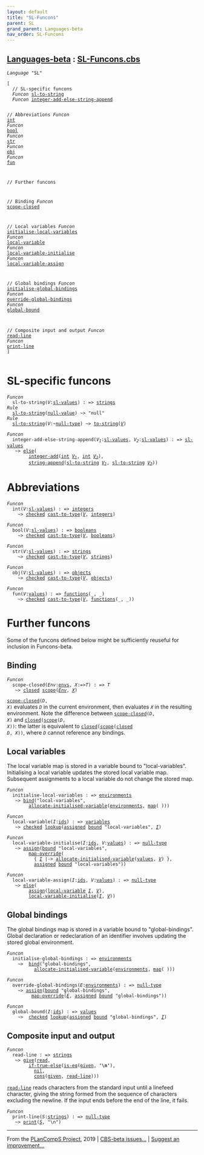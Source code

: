 ```yaml
---
layout: default
title: "SL-Funcons"
parent: SL
grand_parent: Languages-beta
nav_order: SL-Funcons
---
```


[Languages-beta] : [SL-Funcons.cbs]
-----------------------------

<div class="highlighter-rouge"><pre class="highlight"><code><i class="keyword">Language</i> <span id="Language_SL">"SL"</span></code></pre></div>
<div class="highlighter-rouge"><pre class="highlight"><code>[
  // SL-specific funcons
  <i class="keyword">Funcon</i> <span class="name"><a href="#Name_sl-to-string">sl-to-string</a></span>
  <i class="keyword">Funcon</i> <span class="name"><a href="#Name_integer-add-else-string-append">integer-add-else-string-append</a></span>
  
  // Abbreviations
  <i class="keyword">Funcon</i> <span class="name"><a href="#Name_int">int</a></span>
  <i class="keyword">Funcon</i> <span class="name"><a href="#Name_bool">bool</a></span>
  <i class="keyword">Funcon</i> <span class="name"><a href="#Name_str">str</a></span>
  <i class="keyword">Funcon</i> <span class="name"><a href="#Name_obj">obj</a></span>
  <i class="keyword">Funcon</i> <span class="name"><a href="#Name_fun">fun</a></span>
  
  // Further funcons
  
  //   Binding
  <i class="keyword">Funcon</i> <span class="name"><a href="#Name_scope-closed">scope-closed</a></span>
  
  //   Local variables
  <i class="keyword">Funcon</i> <span class="name"><a href="#Name_initialise-local-variables">initialise-local-variables</a></span>
  <i class="keyword">Funcon</i> <span class="name"><a href="#Name_local-variable">local-variable</a></span>
  <i class="keyword">Funcon</i> <span class="name"><a href="#Name_local-variable-initialise">local-variable-initialise</a></span>
  <i class="keyword">Funcon</i> <span class="name"><a href="#Name_local-variable-assign">local-variable-assign</a></span>
  
  //   Global bindings
  <i class="keyword">Funcon</i> <span class="name"><a href="#Name_initialise-global-bindings">initialise-global-bindings</a></span>
  <i class="keyword">Funcon</i> <span class="name"><a href="#Name_override-global-bindings">override-global-bindings</a></span>
  <i class="keyword">Funcon</i> <span class="name"><a href="#Name_global-bound">global-bound</a></span>
  
  //   Composite input and output
  <i class="keyword">Funcon</i> <span class="name"><a href="#Name_read-line">read-line</a></span>
  <i class="keyword">Funcon</i> <span class="name"><a href="#Name_print-line">print-line</a></span>
]</code></pre></div>


# SL-specific funcons


<div class="highlighter-rouge"><pre class="highlight"><code><i class="keyword">Funcon</i>
  <span class="name"><span id="Name_sl-to-string">sl-to-string</span></span>(<span id="Variable86_V"><i class="var">V</i></span>:<span class="name"><a href="../SL-2-Expressions/index.html#Name_sl-values">sl-values</a></span>) : => <span class="name"><a href="../../../../../Funcons-beta/Values/Composite/Strings/index.html#Name_strings">strings</a></span>
<i class="keyword">Rule</i>
  <span class="name"><a href="#Name_sl-to-string">sl-to-string</a></span>(<span class="name"><a href="../../../../../Funcons-beta/Values/Primitive/Null/index.html#Name_null-value">null-value</a></span>) ~> "null"
<i class="keyword">Rule</i>
  <span class="name"><a href="#Name_sl-to-string">sl-to-string</a></span>(<span id="Variable121_V"><i class="var">V</i></span>:~<span class="name"><a href="../../../../../Funcons-beta/Values/Primitive/Null/index.html#Name_null-type">null-type</a></span>) ~> <span class="name"><a href="../../../../../Funcons-beta/Values/Composite/Strings/index.html#Name_to-string">to-string</a></span>(<a href="#Variable121_V"><i class="var">V</i></a>)</code></pre></div>


<div class="highlighter-rouge"><pre class="highlight"><code><i class="keyword">Funcon</i> 
  <span class="name"><span id="Name_integer-add-else-string-append">integer-add-else-string-append</span></span>(<span id="Variable153_V1"><i class="var">V<sub class="sub">1</sub></i></span>:<span class="name"><a href="../SL-2-Expressions/index.html#Name_sl-values">sl-values</a></span>, <span id="Variable163_V2"><i class="var">V<sub class="sub">2</sub></i></span>:<span class="name"><a href="../SL-2-Expressions/index.html#Name_sl-values">sl-values</a></span>) : => <span class="name"><a href="../SL-2-Expressions/index.html#Name_sl-values">sl-values</a></span>
   ~> <span class="name"><a href="../../../../../Funcons-beta/Computations/Abnormal/Failing/index.html#Name_else">else</a></span>(
        <span class="name"><a href="../../../../../Funcons-beta/Values/Primitive/Integers/index.html#Name_integer-add">integer-add</a></span>(<span class="name"><a href="#Name_int">int</a></span> <a href="#Variable153_V1"><i class="var">V<sub class="sub">1</sub></i></a>, <span class="name"><a href="#Name_int">int</a></span> <a href="#Variable163_V2"><i class="var">V<sub class="sub">2</sub></i></a>),
        <span class="name"><a href="../../../../../Funcons-beta/Values/Composite/Strings/index.html#Name_string-append">string-append</a></span>(<span class="name"><a href="#Name_sl-to-string">sl-to-string</a></span> <a href="#Variable153_V1"><i class="var">V<sub class="sub">1</sub></i></a>, <span class="name"><a href="#Name_sl-to-string">sl-to-string</a></span> <a href="#Variable163_V2"><i class="var">V<sub class="sub">2</sub></i></a>))</code></pre></div>


# Abbreviations

<div class="highlighter-rouge"><pre class="highlight"><code><i class="keyword">Funcon</i>
  <span class="name"><span id="Name_int">int</span></span>(<span id="Variable254_V"><i class="var">V</i></span>:<span class="name"><a href="../SL-2-Expressions/index.html#Name_sl-values">sl-values</a></span>) : => <span class="name"><a href="../../../../../Funcons-beta/Values/Primitive/Integers/index.html#Name_integers">integers</a></span>
    ~> <span class="name"><a href="../../../../../Funcons-beta/Computations/Abnormal/Failing/index.html#Name_checked">checked</a></span> <span class="name"><a href="../../../../../Funcons-beta/Values/Value-Types/index.html#Name_cast-to-type">cast-to-type</a></span>(<a href="#Variable254_V"><i class="var">V</i></a>, <span class="name"><a href="../../../../../Funcons-beta/Values/Primitive/Integers/index.html#Name_integers">integers</a></span>)</code></pre></div>


<div class="highlighter-rouge"><pre class="highlight"><code><i class="keyword">Funcon</i>
  <span class="name"><span id="Name_bool">bool</span></span>(<span id="Variable293_V"><i class="var">V</i></span>:<span class="name"><a href="../SL-2-Expressions/index.html#Name_sl-values">sl-values</a></span>) : => <span class="name"><a href="../../../../../Funcons-beta/Values/Primitive/Booleans/index.html#Name_booleans">booleans</a></span>
    ~> <span class="name"><a href="../../../../../Funcons-beta/Computations/Abnormal/Failing/index.html#Name_checked">checked</a></span> <span class="name"><a href="../../../../../Funcons-beta/Values/Value-Types/index.html#Name_cast-to-type">cast-to-type</a></span>(<a href="#Variable293_V"><i class="var">V</i></a>, <span class="name"><a href="../../../../../Funcons-beta/Values/Primitive/Booleans/index.html#Name_booleans">booleans</a></span>)</code></pre></div>


<div class="highlighter-rouge"><pre class="highlight"><code><i class="keyword">Funcon</i>
  <span class="name"><span id="Name_str">str</span></span>(<span id="Variable332_V"><i class="var">V</i></span>:<span class="name"><a href="../SL-2-Expressions/index.html#Name_sl-values">sl-values</a></span>) : => <span class="name"><a href="../../../../../Funcons-beta/Values/Composite/Strings/index.html#Name_strings">strings</a></span>
    ~> <span class="name"><a href="../../../../../Funcons-beta/Computations/Abnormal/Failing/index.html#Name_checked">checked</a></span> <span class="name"><a href="../../../../../Funcons-beta/Values/Value-Types/index.html#Name_cast-to-type">cast-to-type</a></span>(<a href="#Variable332_V"><i class="var">V</i></a>, <span class="name"><a href="../../../../../Funcons-beta/Values/Composite/Strings/index.html#Name_strings">strings</a></span>)</code></pre></div>


<div class="highlighter-rouge"><pre class="highlight"><code><i class="keyword">Funcon</i>
  <span class="name"><span id="Name_obj">obj</span></span>(<span id="Variable371_V"><i class="var">V</i></span>:<span class="name"><a href="../SL-2-Expressions/index.html#Name_sl-values">sl-values</a></span>) : => <span class="name"><a href="../../../../../Funcons-beta/Values/Composite/Objects/index.html#Name_objects">objects</a></span>
    ~> <span class="name"><a href="../../../../../Funcons-beta/Computations/Abnormal/Failing/index.html#Name_checked">checked</a></span> <span class="name"><a href="../../../../../Funcons-beta/Values/Value-Types/index.html#Name_cast-to-type">cast-to-type</a></span>(<a href="#Variable371_V"><i class="var">V</i></a>, <span class="name"><a href="../../../../../Funcons-beta/Values/Composite/Objects/index.html#Name_objects">objects</a></span>)</code></pre></div>


<div class="highlighter-rouge"><pre class="highlight"><code><i class="keyword">Funcon</i>
  <span class="name"><span id="Name_fun">fun</span></span>(<span id="Variable410_V"><i class="var">V</i></span>:<span class="name"><a href="../../../../../Funcons-beta/Values/Value-Types/index.html#Name_values">values</a></span>) : => <span class="name"><a href="../../../../../Funcons-beta/Values/Abstraction/Functions/index.html#Name_functions">functions</a></span>(_, _)
    ~> <span class="name"><a href="../../../../../Funcons-beta/Computations/Abnormal/Failing/index.html#Name_checked">checked</a></span> <span class="name"><a href="../../../../../Funcons-beta/Values/Value-Types/index.html#Name_cast-to-type">cast-to-type</a></span>(<a href="#Variable410_V"><i class="var">V</i></a>, <span class="name"><a href="../../../../../Funcons-beta/Values/Abstraction/Functions/index.html#Name_functions">functions</a></span>(_, _))</code></pre></div>


# Further funcons


  Some of the funcons defined below might be sufficiently reuseful for
  inclusion in Funcons-beta.


## Binding

<div class="highlighter-rouge"><pre class="highlight"><code><i class="keyword">Funcon</i>
  <span class="name"><span id="Name_scope-closed">scope-closed</span></span>(<span id="Variable502_Env"><i class="var">Env</i></span>:<span class="name"><a href="../../../../../Funcons-beta/Computations/Normal/Binding/index.html#Name_envs">envs</a></span>, <span id="Variable511_X"><i class="var">X</i></span>:=><span id="Variable516_T"><i class="var">T</i></span>) : => <span id="Variable532_T"><i class="var">T</i></span>
   ~> <span class="name"><a href="../../../../../Funcons-beta/Computations/Normal/Binding/index.html#Name_closed">closed</a></span> <span class="name"><a href="../../../../../Funcons-beta/Computations/Normal/Binding/index.html#Name_scope">scope</a></span>(<a href="#Variable502_Env"><i class="var">Env</i></a>, <a href="#Variable511_X"><i class="var">X</i></a>)</code></pre></div>


  <code><span class="name"><a href="#Name_scope-closed">scope-closed</a></span>(<i class="var">D</i>, <i class="var">X</i>)</code> evaluates <code><i class="var">D</i></code> in the current environment, then
  evaluates <code><i class="var">X</i></code> in the resulting environment. Note the difference between
  <code><span class="name"><a href="#Name_scope-closed">scope-closed</a></span>(<i class="var">D</i>, <i class="var">X</i>)</code> and <code><span class="name"><a href="../../../../../Funcons-beta/Computations/Normal/Binding/index.html#Name_closed">closed</a></span>(<span class="name"><a href="../../../../../Funcons-beta/Computations/Normal/Binding/index.html#Name_scope">scope</a></span>(<i class="var">D</i>, <i class="var">X</i>))</code>: the latter is equivalent
  to <code><span class="name"><a href="../../../../../Funcons-beta/Computations/Normal/Binding/index.html#Name_closed">closed</a></span>(<span class="name"><a href="../../../../../Funcons-beta/Computations/Normal/Binding/index.html#Name_scope">scope</a></span>(<span class="name"><a href="../../../../../Funcons-beta/Computations/Normal/Binding/index.html#Name_closed">closed</a></span> <i class="var">D</i>, <i class="var">X</i>))</code>, where <code><i class="var">D</i></code> cannot reference any bindings.


## Local variables


  The local variable map is stored in a variable bound to "local-variables".
  Initialising a local variable updates the stored local variable map. 
  Subsequent assignments to a local variable do not change the stored map.


<div class="highlighter-rouge"><pre class="highlight"><code><i class="keyword">Funcon</i>
  <span class="name"><span id="Name_initialise-local-variables">initialise-local-variables</span></span> : => <span class="name"><a href="../../../../../Funcons-beta/Computations/Normal/Binding/index.html#Name_environments">environments</a></span>
   ~> <span class="name"><a href="../../../../../Funcons-beta/Computations/Normal/Binding/index.html#Name_bind">bind</a></span>("local-variables", 
        <span class="name"><a href="../../../../../Funcons-beta/Computations/Normal/Storing/index.html#Name_allocate-initialised-variable">allocate-initialised-variable</a></span>(<span class="name"><a href="../../../../../Funcons-beta/Computations/Normal/Binding/index.html#Name_environments">environments</a></span>, <span class="name"><a href="../../../../../Funcons-beta/Values/Composite/Maps/index.html#Name_map">map</a></span>( )))</code></pre></div>


<div class="highlighter-rouge"><pre class="highlight"><code><i class="keyword">Funcon</i>
  <span class="name"><span id="Name_local-variable">local-variable</span></span>(<span id="Variable778_I"><i class="var">I</i></span>:<span class="name"><a href="../../../../../Funcons-beta/Computations/Normal/Binding/index.html#Name_ids">ids</a></span>) : => <span class="name"><a href="../../../../../Funcons-beta/Computations/Normal/Storing/index.html#Name_variables">variables</a></span>
   ~> <span class="name"><a href="../../../../../Funcons-beta/Computations/Abnormal/Failing/index.html#Name_checked">checked</a></span> <span class="name"><a href="../../../../../Funcons-beta/Values/Composite/Maps/index.html#Name_lookup">lookup</a></span>(<span class="name"><a href="../../../../../Funcons-beta/Computations/Normal/Storing/index.html#Name_assigned">assigned</a></span> <span class="name"><a href="../../../../../Funcons-beta/Computations/Normal/Binding/index.html#Name_bound">bound</a></span> "local-variables", <a href="#Variable778_I"><i class="var">I</i></a>)</code></pre></div>


<div class="highlighter-rouge"><pre class="highlight"><code><i class="keyword">Funcon</i>
  <span class="name"><span id="Name_local-variable-initialise">local-variable-initialise</span></span>(<span id="Variable821_I"><i class="var">I</i></span>:<span class="name"><a href="../../../../../Funcons-beta/Computations/Normal/Binding/index.html#Name_ids">ids</a></span>, <span id="Variable830_V"><i class="var">V</i></span>:<span class="name"><a href="../../../../../Funcons-beta/Values/Value-Types/index.html#Name_values">values</a></span>) : => <span class="name"><a href="../../../../../Funcons-beta/Values/Primitive/Null/index.html#Name_null-type">null-type</a></span>
   ~> <span class="name"><a href="../../../../../Funcons-beta/Computations/Normal/Storing/index.html#Name_assign">assign</a></span>(<span class="name"><a href="../../../../../Funcons-beta/Computations/Normal/Binding/index.html#Name_bound">bound</a></span> "local-variables", 
        <span class="name"><a href="../../../../../Funcons-beta/Values/Composite/Maps/index.html#Name_map-override">map-override</a></span>(
          { <a href="#Variable821_I"><i class="var">I</i></a> |-> <span class="name"><a href="../../../../../Funcons-beta/Computations/Normal/Storing/index.html#Name_allocate-initialised-variable">allocate-initialised-variable</a></span>(<span class="name"><a href="../../../../../Funcons-beta/Values/Value-Types/index.html#Name_values">values</a></span>, <a href="#Variable830_V"><i class="var">V</i></a>) },
          <span class="name"><a href="../../../../../Funcons-beta/Computations/Normal/Storing/index.html#Name_assigned">assigned</a></span> <span class="name"><a href="../../../../../Funcons-beta/Computations/Normal/Binding/index.html#Name_bound">bound</a></span> "local-variables"))</code></pre></div>


<div class="highlighter-rouge"><pre class="highlight"><code><i class="keyword">Funcon</i>
  <span class="name"><span id="Name_local-variable-assign">local-variable-assign</span></span>(<span id="Variable904_I"><i class="var">I</i></span>:<span class="name"><a href="../../../../../Funcons-beta/Computations/Normal/Binding/index.html#Name_ids">ids</a></span>, <span id="Variable913_V"><i class="var">V</i></span>:<span class="name"><a href="../../../../../Funcons-beta/Values/Value-Types/index.html#Name_values">values</a></span>) : => <span class="name"><a href="../../../../../Funcons-beta/Values/Primitive/Null/index.html#Name_null-type">null-type</a></span>
   ~> <span class="name"><a href="../../../../../Funcons-beta/Computations/Abnormal/Failing/index.html#Name_else">else</a></span>(
        <span class="name"><a href="../../../../../Funcons-beta/Computations/Normal/Storing/index.html#Name_assign">assign</a></span>(<span class="name"><a href="#Name_local-variable">local-variable</a></span> <a href="#Variable904_I"><i class="var">I</i></a>, <a href="#Variable913_V"><i class="var">V</i></a>),
        <span class="name"><a href="#Name_local-variable-initialise">local-variable-initialise</a></span>(<a href="#Variable904_I"><i class="var">I</i></a>, <a href="#Variable913_V"><i class="var">V</i></a>))</code></pre></div>


## Global bindings


  The global bindings map is stored in a variable bound to "global-bindings". 
  Global declaration or redeclaration of an identifier involves updating the
  stored global environment.


<div class="highlighter-rouge"><pre class="highlight"><code><i class="keyword">Funcon</i>
  <span class="name"><span id="Name_initialise-global-bindings">initialise-global-bindings</span></span> : => <span class="name"><a href="../../../../../Funcons-beta/Computations/Normal/Binding/index.html#Name_environments">environments</a></span>
    ~>  <span class="name"><a href="../../../../../Funcons-beta/Computations/Normal/Binding/index.html#Name_bind">bind</a></span>("global-bindings", 
          <span class="name"><a href="../../../../../Funcons-beta/Computations/Normal/Storing/index.html#Name_allocate-initialised-variable">allocate-initialised-variable</a></span>(<span class="name"><a href="../../../../../Funcons-beta/Computations/Normal/Binding/index.html#Name_environments">environments</a></span>, <span class="name"><a href="../../../../../Funcons-beta/Values/Composite/Maps/index.html#Name_map">map</a></span>( )))</code></pre></div>


<div class="highlighter-rouge"><pre class="highlight"><code><i class="keyword">Funcon</i>
  <span class="name"><span id="Name_override-global-bindings">override-global-bindings</span></span>(<span id="Variable1036_E"><i class="var">E</i></span>:<span class="name"><a href="../../../../../Funcons-beta/Computations/Normal/Binding/index.html#Name_environments">environments</a></span>) : => <span class="name"><a href="../../../../../Funcons-beta/Values/Primitive/Null/index.html#Name_null-type">null-type</a></span>
    ~> <span class="name"><a href="../../../../../Funcons-beta/Computations/Normal/Storing/index.html#Name_assign">assign</a></span>(<span class="name"><a href="../../../../../Funcons-beta/Computations/Normal/Binding/index.html#Name_bound">bound</a></span> "global-bindings",
         <span class="name"><a href="../../../../../Funcons-beta/Values/Composite/Maps/index.html#Name_map-override">map-override</a></span>(<a href="#Variable1036_E"><i class="var">E</i></a>, <span class="name"><a href="../../../../../Funcons-beta/Computations/Normal/Storing/index.html#Name_assigned">assigned</a></span> <span class="name"><a href="../../../../../Funcons-beta/Computations/Normal/Binding/index.html#Name_bound">bound</a></span> "global-bindings"))</code></pre></div>


<div class="highlighter-rouge"><pre class="highlight"><code><i class="keyword">Funcon</i>
  <span class="name"><span id="Name_global-bound">global-bound</span></span>(<span id="Variable1089_I"><i class="var">I</i></span>:<span class="name"><a href="../../../../../Funcons-beta/Computations/Normal/Binding/index.html#Name_ids">ids</a></span>) : => <span class="name"><a href="../../../../../Funcons-beta/Values/Value-Types/index.html#Name_values">values</a></span>
    ~>  <span class="name"><a href="../../../../../Funcons-beta/Computations/Abnormal/Failing/index.html#Name_checked">checked</a></span> <span class="name"><a href="../../../../../Funcons-beta/Values/Composite/Maps/index.html#Name_lookup">lookup</a></span>(<span class="name"><a href="../../../../../Funcons-beta/Computations/Normal/Storing/index.html#Name_assigned">assigned</a></span> <span class="name"><a href="../../../../../Funcons-beta/Computations/Normal/Binding/index.html#Name_bound">bound</a></span> "global-bindings", <a href="#Variable1089_I"><i class="var">I</i></a>)</code></pre></div>


## Composite input and output

<div class="highlighter-rouge"><pre class="highlight"><code><i class="keyword">Funcon</i>
  <span class="name"><span id="Name_read-line">read-line</span></span> : => <span class="name"><a href="../../../../../Funcons-beta/Values/Composite/Strings/index.html#Name_strings">strings</a></span>
   ~> <span class="name"><a href="../../../../../Funcons-beta/Computations/Normal/Giving/index.html#Name_give">give</a></span>(<span class="name"><a href="../../../../../Funcons-beta/Computations/Normal/Interacting/index.html#Name_read">read</a></span>,
        <span class="name"><a href="../../../../../Funcons-beta/Computations/Normal/Flowing/index.html#Name_if-true-else">if-true-else</a></span>(<span class="name"><a href="../../../../../Funcons-beta/Values/Value-Types/index.html#Name_is-eq">is-eq</a></span>(<span class="name"><a href="../../../../../Funcons-beta/Computations/Normal/Giving/index.html#Name_given">given</a></span>, <b class="atom">'\n'</b>),
          <span class="name"><a href="../../../../../Funcons-beta/Values/Composite/Lists/index.html#Name_nil">nil</a></span>,
          <span class="name"><a href="../../../../../Funcons-beta/Values/Composite/Lists/index.html#Name_cons">cons</a></span>(<span class="name"><a href="../../../../../Funcons-beta/Computations/Normal/Giving/index.html#Name_given">given</a></span>, <span class="name"><a href="#Name_read-line">read-line</a></span>)))</code></pre></div>


  <code><span class="name"><a href="#Name_read-line">read-line</a></span></code> reads characters from the standard input until a linefeed
  character, giving the string formed from the sequence of characters
  excluding the newline. If the input ends before the end of the line,
  it fails.


<div class="highlighter-rouge"><pre class="highlight"><code><i class="keyword">Funcon</i>
  <span class="name"><span id="Name_print-line">print-line</span></span>(<span id="Variable1214_S"><i class="var">S</i></span>:<span class="name"><a href="../../../../../Funcons-beta/Values/Composite/Strings/index.html#Name_strings">strings</a></span>) : => <span class="name"><a href="../../../../../Funcons-beta/Values/Primitive/Null/index.html#Name_null-type">null-type</a></span>
   ~> <span class="name"><a href="../../../../../Funcons-beta/Computations/Normal/Interacting/index.html#Name_print">print</a></span>(<a href="#Variable1214_S"><i class="var">S</i></a>, "\n")</code></pre></div>



____

From the [PLanCompS Project], 2019 | [CBS-beta issues...] | [Suggest an improvement...]

[SL-Funcons.cbs]: SL-Funcons.cbs 
  "CBS SOURCE FILE"
[Funcons-beta]: /CBS-beta/docs/Funcons-beta
 "FUNCONS-BETA"
[Unstable-Funcons-beta]: /CBS-beta/docs/Unstable-Funcons-beta
  "UNSTABLE-FUNCONS-BETA"
[Languages-beta]: /CBS-beta/docs/Languages-beta
  "LANGUAGES-BETA"
[Unstable-Languages-beta]: /CBS-beta/docs/Unstable-Languages-beta
  "UNSTABLE-LANGUAGES-BETA"
[CBS-beta]:  "CBS-BETA"
[PLanCompS Project]: http://plancomps.org
  "PROGRAMMING LANGUAGE COMPONENTS AND SPECIFICATIONS PROJECT HOME PAGE"
[CBS-beta issues...]: https://github.com/plancomps/plancomps.github.io/issues
  "CBS-BETA ISSUE REPORTS ON GITHUB"
[Suggest an improvement...]: mailto:plancomps@gmail.com?Subject=CBS-beta%20-%20comment&Body=Re%3A%20CBS-beta%20specification%20at%20SL/SL-Funcons/SL-Funcons.cbs%0A%0AComment/Query/Issue/Suggestion%3A%0A%0A%0ASignature%3A%0A 
  "GENERATE AN EMAIL TEMPLATE"
